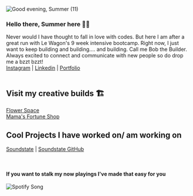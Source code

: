 ![Good evening, Summer (11)](https://user-images.githubusercontent.com/123570606/232206449-84939c3b-9531-41a6-afe2-a9b15b0bb4f5.png)



### Hello there, Summer here :lotus_position_woman:
Never would I have thought to fall in love with codes. But here I am after a great run with Le Wagon's 9 week intensive bootcamp. Right now, I just want to keep building and building.... and building. Call me Bob the Builder. Always  excited to connect and communicate with new people so do drop me a bzzt bzzt! <br>
[Instagram](https://www.instagram.com/thefatdog/) | [Linkedin](https://www.linkedin.com/in/summercjx/) | [Portfolio](https://www.summerchew.com)
<br>
<br>


## Visit my creative builds :building_construction:	 
[Flower Space](https://flower-space.vercel.app/) <br>
[Mama's Fortune Shop](https://fortune-cookie-rosy.vercel.app/)

## Cool Projects I have worked on/ am working on
[Soundstate](https://soundstate.live/) | [Soundstate GitHub](https://github.com/weepotty/soundstate) 


<!--
**sallyhoneybee/sallyhoneybee** is a ✨ _special_ ✨ repository because its `README.md` (this file) appears on your GitHub profile.

Here are some ideas to get you started:

- 🔭 I’m currently working on ...
- 🌱 I’m currently learning ...
- 👯 I’m looking to collaborate on ...
- 🤔 I’m looking for help with ...
- 💬 Ask me about ...
- 📫 How to reach me: ...
- 😄 Pronouns: ...
- ⚡ Fun fact: ...
-->
<br>


#### If you want to stalk my now playings I've made that easy for you
![Spotify Song](https://music-stalking.vercel.app//api?theme=dark&scan=true&rainbow=true)


